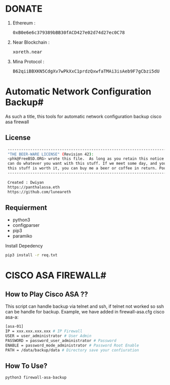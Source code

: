 # DONATE

1. Ethereum : <pre>0xB0e6e6c379389bBB30fACD427e02d74d27ec0C78</pre>
2. Near Blockchain : <pre>xoreth.near</pre>
3. Mina Protocol : <pre>B62qiiBBXKN5CdgXv7wPkXxC1prdzQxwfaTMAi3isAeb9F7gCbzi5dU</pre>



# Automatic Network Configuration Backup#

As such a title, this tools for automatic network configuration backup cisco asa firewall

## License ##
```bash
 ---------------------------------------------------------------------------------
 "THE BEER-WARE LICENSE" (Revision 42):
 <phk@FreeBSD.ORG> wrote this file.  As long as you retain this notice you
 can do whatever you want with this stuff. If we meet some day, and you think
 this stuff is worth it, you can buy me a beer or coffee in return. Poul-Henning Kamp
 ---------------------------------------------------------------------------------
 
 Created : Dwiyan 
 https://panthalassa.eth
 https://github.com/luneareth
```
## Requierment ##

* python3
* configparser
* pip3
* paramiko

Install Depedency
```bash
pip3 install -r req.txt
```

# CISCO ASA FIREWALL#
## How to Play Cisco ASA ?? ##
This script can handle backup via telnet and ssh, if telnet not worked so ssh can be handle for backup.
Example, we have added in firewall-asa.cfg cisco asa-a:

```bash
[asa-01]
IP = xxx.xxx.xxx.xxx # IP Firewall
USER = user_administrator # User Admin
PASSWORD = password_user_administrator # Password
ENABLE = password_mode_administrator # Password Root Enable
PATH = /data/backup/data # Directory save your confiuration
```

## How To Use? ##

```bash
python3 firewall-asa-backup

```

